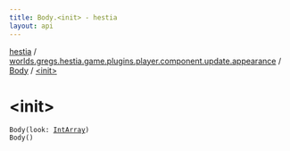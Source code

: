 ```yaml
---
title: Body.<init> - hestia
layout: api
---
```


<div class='api-docs-breadcrumbs'><a href="../../index.html">hestia</a> / <a href="../index.html">worlds.gregs.hestia.game.plugins.player.component.update.appearance</a> / <a href="index.html">Body</a> / <a href="./-init-.html">&lt;init&gt;</a></div>

# &lt;init&gt;

<div class="signature"><code><span class="identifier">Body</span><span class="symbol">(</span><span class="parameterName" id="worlds.gregs.hestia.game.plugins.player.component.update.appearance.Body$<init>(kotlin.IntArray)/look">look</span><span class="symbol">:</span>&nbsp;<a href="https://kotlinlang.org/api/latest/jvm/stdlib/kotlin/-int-array/index.html"><span class="identifier">IntArray</span></a><span class="symbol">)</span></code></div>

<div class="signature"><code><span class="identifier">Body</span><span class="symbol">(</span><span class="symbol">)</span></code></div>
